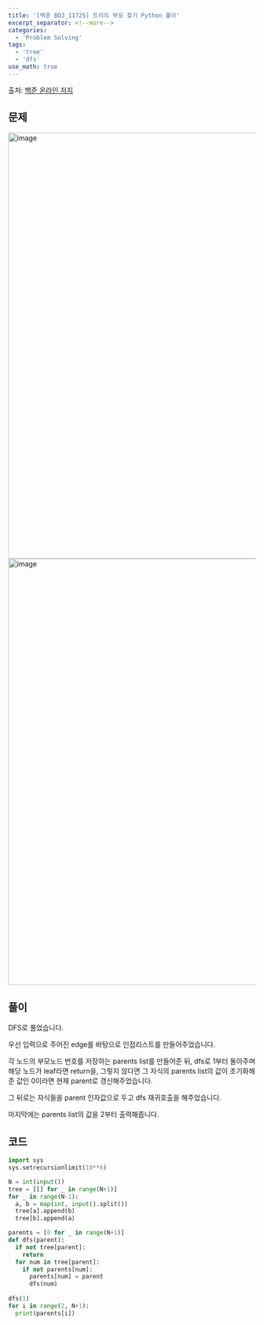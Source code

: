 ```yaml
---
title: '[백준 BOJ_11725] 트리의 부모 찾기 Python 풀이'
excerpt_separator: <!--more-->
categories:
  - 'Problem Solving'
tags:
  - 'tree'
  - 'dfs'
use_math: true
---
```


출처: [백준 온라인 저지](https://www.acmicpc.net/problem/11725)

## 문제

<img width="865" alt="image" src="https://user-images.githubusercontent.com/59808674/182012942-7ed50a22-21ae-452c-bbc6-c883bd3af143.png">
<img width="866" alt="image" src="https://user-images.githubusercontent.com/59808674/182012734-fa9fa25d-303a-4c07-955c-40e28a8ff560.png">


## 풀이

DFS로 풀었습니다.

우선 입력으로 주어진 edge를 바탕으로 인접리스트를 만들어주었습니다.  

각 노드의 부모노드 번호를 저장하는 parents list를 만들어준 뒤, dfs로 1부터 돌아주며 해당 노드가 leaf라면 return을, 그렇지 않다면 그 자식의 parents list의 값이 초기화해준 값인 0이라면 현재 parent로 갱신해주었습니다.  

그 뒤로는 자식들을 parent 인자값으로 두고 dfs 재귀호출을 해주었습니다.  

마지막에는 parents list의 값을 2부터 출력해줍니다.  


## 코드

```python
import sys
sys.setrecursionlimit(10**6)

N = int(input())
tree = [[] for _ in range(N+1)]
for _ in range(N-1):
  a, b = map(int, input().split())
  tree[a].append(b)
  tree[b].append(a)

parents = [0 for _ in range(N+1)]
def dfs(parent):
  if not tree[parent]:
    return
  for num in tree[parent]:
    if not parents[num]:
      parents[num] = parent
      dfs(num)
  
dfs(1)
for i in range(2, N+1):
  print(parents[i])
```
